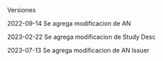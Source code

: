 Versiones

2022-09-14 Se agrega modificacion de AN

2023-02-22 Se agrega modificacion de Study Desc

2023-07-13 Se agrega modificacion de AN Issuer
